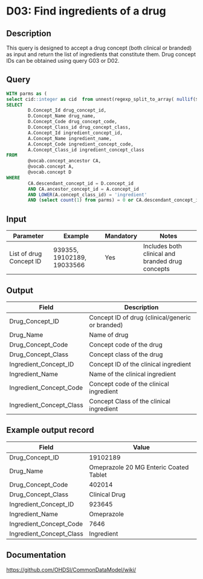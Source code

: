 <!---
Group:drug
Name:D03 Find ingredients of a drug
Author:Patrick Ryan
CDM Version: 5.3
-->

# D03: Find ingredients of a drug

## Description
This query is designed to accept a drug concept (both clinical or branded) as input and return the list of ingredients that constitute them. Drug concept IDs can be obtained using query G03 or D02.

## Query
```sql
WITH parms as (
select cid::integer as cid  from unnest(regexp_split_to_array( nullif($1::text, '')::text, '\s*,\s*')) as cid)
SELECT
        D.Concept_Id drug_concept_id,
        D.Concept_Name drug_name,
        D.Concept_Code drug_concept_code,
        D.Concept_Class_id drug_concept_class,
        A.Concept_Id ingredient_concept_id,
        A.Concept_Name ingredient_name,
        A.Concept_Code ingredient_concept_code,
        A.Concept_Class_id ingredient_concept_class
FROM
        @vocab.concept_ancestor CA,
        @vocab.concept A,
        @vocab.concept D
WHERE
        CA.descendant_concept_id = D.concept_id
        AND CA.ancestor_concept_id = A.concept_id
        AND LOWER(A.concept_class_id) = 'ingredient'
        AND (select count(1) from parms) = 0 or CA.descendant_concept_id in  (select cid from parms) 

```

## Input

|  Parameter |  Example |  Mandatory |  Notes |
| --- | --- | --- | --- |
|  List of drug Concept ID |  939355, 19102189, 19033566 |  Yes | Includes both clinical and branded drug concepts |


## Output

|  Field |  Description |
| --- | --- |
|  Drug_Concept_ID |  Concept ID of drug (clinical/generic or branded) |
|  Drug_Name |  Name of drug |
|  Drug_Concept_Code |  Concept code of the drug |
|  Drug_Concept_Class |  Concept class of the drug |
|  Ingredient_Concept_ID |  Concept ID of the clinical ingredient |
|  Ingredient_Name |  Name of the clinical ingredient |
|  Ingredient_Concept_Code |  Concept code of the clinical ingredient |
|  Ingredient_Concept_Class |  Concept Class of the clinical ingredient |

## Example output record

| Field |  Value |
| --- | --- |
|  Drug_Concept_ID |  19102189 |
|  Drug_Name |  Omeprazole 20 MG Enteric Coated Tablet |
|  Drug_Concept_Code |  402014 |
|  Drug_Concept_Class |  Clinical Drug |
|  Ingredient_Concept_ID |  923645 |
|  Ingredient_Name |  Omeprazole |
|  Ingredient_Concept_Code |  7646 |
|  Ingredient_Concept_Class |  Ingredient |



## Documentation
https://github.com/OHDSI/CommonDataModel/wiki/
